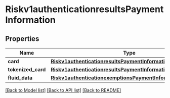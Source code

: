 # Riskv1authenticationresultsPaymentInformation

## Properties
Name | Type | Description | Notes
------------ | ------------- | ------------- | -------------
**card** | [**Riskv1authenticationresultsPaymentInformationCard**](Riskv1authenticationresultsPaymentInformationCard.md) |  | [optional] 
**tokenized_card** | [**Riskv1authenticationresultsPaymentInformationTokenizedCard**](Riskv1authenticationresultsPaymentInformationTokenizedCard.md) |  | [optional] 
**fluid_data** | [**Riskv1authenticationexemptionsPaymentInformationFluidData**](Riskv1authenticationexemptionsPaymentInformationFluidData.md) |  | [optional] 

[[Back to Model list]](../README.md#documentation-for-models) [[Back to API list]](../README.md#documentation-for-api-endpoints) [[Back to README]](../README.md)


